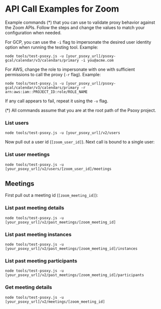 # API Call Examples for Zoom

Example commands (*) that you can use to validate proxy behavior against the Zoom APIs.
Follow the steps and change the values to match your configuration when needed.

For GCP, you can use the `-i` flag to impersonate the desired user identity option when running the testing tool. Example:

```shell
node tools/test-psoxy.js -u [your_psoxy_url]/psoxy-gcal/calendar/v3/calendars/primary -i you@acme.com
```

For AWS, change the role to impersonate with one with sufficient permissions to call the proxy (`-r` flag). Example:

```shell
node tools/test-psoxy.js -u [your_psoxy_url]/psoxy-gcal/calendar/v3/calendars/primary -r arn:aws:iam::PROJECT_ID:role/ROLE_NAME
```

If any call appears to fail, repeat it using the `-v` flag.

(*) All commands assume that you are at the root path of the Psoxy project.

### List users
```shell
node tools/test-psoxy.js -u [your_psoxy_url]/v2/users
```
Now pull out a user id (`[zoom_user_id]`). Next call is bound to a single user:
### List user meetings
```shell
node tools/test-psoxy.js -u [your_psoxy_url]/v2/users/[zoom_user_id]/meetings
```

## Meetings
First pull out a meeting id (`[zoom_meeting_id]`):
### List past meeting details
```shell
node tools/test-psoxy.js -u [your_psoxy_url]/v2/past_meetings/[zoom_meeting_id]
```

### List past meeting instances
```shell
node tools/test-psoxy.js -u [your_psoxy_url]/v2/past_meetings/[zoom_meeting_id]/instances
```

### List past meeting participants
```shell
node tools/test-psoxy.js -u [your_psoxy_url]/v2/past_meetings/[zoom_meeting_id]/participants
```

### Get meeting details
```shell
node tools/test-psoxy.js -u [your_psoxy_url]/v2/meetings/[zoom_meeting_id]
```
